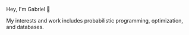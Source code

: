 Hey, I'm Gabriel 👋

My interests and work includes probabilistic programming, optimization, and databases.
